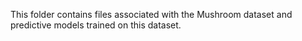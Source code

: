 This folder contains files associated with the Mushroom dataset and predictive models trained on this dataset.